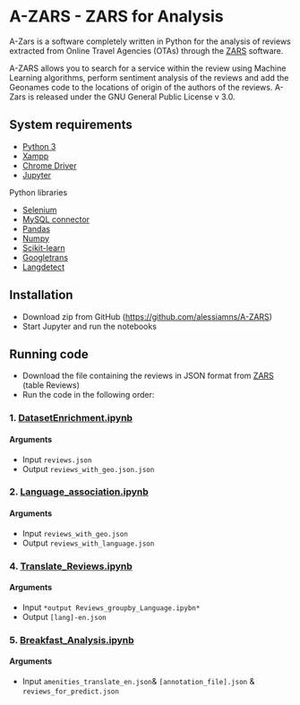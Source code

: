 # A-ZARS - ZARS for Analysis
A-Zars is a software completely written in Python for the analysis of reviews extracted from Online Travel Agencies (OTAs) through the [ZARS](https://github.com/alessiamns/ZARS) software. 

A-ZARS allows you to search for a service within the review using Machine Learning algorithms, perform sentiment analysis of the reviews and add the Geonames code to the locations of origin of the authors of the reviews. A-Zars is released under the GNU General Public License v 3.0.

## System requirements

* [Python 3](https://www.python.org/downloads/)
* [Xampp](https://www.apachefriends.org/download.html)
* [Chrome Driver](https://chromedriver.chromium.org/)
* [Jupyter](https://jupyter.org/)

Python libraries

* [Selenium](https://www.selenium.dev/downloads/)
* [MySQL connector](https://www.mysql.com/it/products/connector/)
* [Pandas](https://pandas.pydata.org/)
* [Numpy](https://numpy.org/)
* [Scikit-learn](https://scikit-learn.org/)
* [Googletrans](https://py-googletrans.readthedocs.io/en/latest/)
* [Langdetect](https://pypi.org/project/langdetect/)

## Installation

* Download zip from GitHub (https://github.com/alessiamns/A-ZARS) 
* Start Jupyter and run the notebooks

## Running code

* Download the file containing the reviews in JSON format from [ZARS](https://github.com/alessiamns/A-ZARS) (table Reviews)
* Run the code in the following order:

### 1. [DatasetEnrichment.ipynb](DatasetEnrichment.ipynb)

#### Arguments
- Input `reviews.json`
- Output `reviews_with_geo.json.json`

### 2. [Language_association.ipynb](Language_association.ipynb)

#### Arguments
- Input `reviews_with_geo.json`
- Output `reviews_with_language.json`

### 4. [Translate_Reviews.ipynb](Translate_Reviews.ipynb)

#### Arguments
- Input `*output Reviews_groupby_Language.ipybn*`
- Output `[lang]-en.json`


### 5. [Breakfast_Analysis.ipynb](Breakfast_Analysis.ipynb)

#### Arguments
- Input `amenities_translate_en.json`& `[annotation_file].json` & `reviews_for_predict.json`

